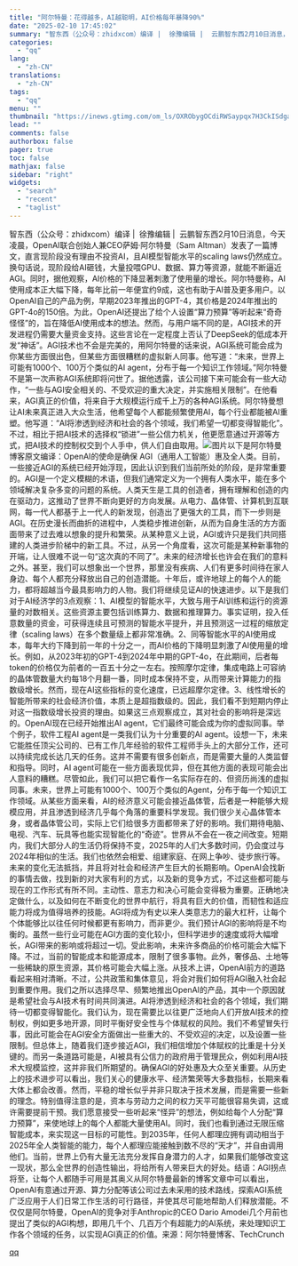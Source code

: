 ```yaml
---
title: "阿尔特曼：花得越多，AI越聪明，AI价格每年暴降90%"
date: "2025-02-10 17:45:02"
summary: "智东西（公众号：zhidxcom）编译 |  徐豫编辑 |  云鹏智东西2月10日消息，今天凌晨，O..."
categories:
  - "qq"
lang:
  - "zh-CN"
translations:
  - "zh-CN"
tags:
  - "qq"
menu: ""
thumbnail: "https://inews.gtimg.com/om_ls/OXRObygOCdiRWSaypqx7H3CkISdga1KODAGaPbu0XRlYIAA_640360/0"
lead: ""
comments: false
authorbox: false
pager: true
toc: false
mathjax: false
sidebar: "right"
widgets:
  - "search"
  - "recent"
  - "taglist"
---
```


智东西（公众号：zhidxcom）编译 |  徐豫编辑 |  云鹏智东西2月10日消息，今天凌晨，OpenAI联合创始人兼CEO萨姆·阿尔特曼（Sam Altman）发表了一篇博文，直言现阶段没有理由不投资AI，且AI模型智能水平的scaling laws仍然成立。换句话说，现阶段给AI砸钱，大量投喂GPU、数据、算力等资源，就能不断逼近AGI。同时，据他观察，AI价格的下降显著刺激了使用量的增长。阿尔特曼称，AI使用成本正大幅下降，每年比前一年便宜约9成，这也有助于AI普及更多用户。以OpenAI自己的产品为例，早期2023年推出的GPT-4，其价格是2024年推出的GPT-4o的150倍。为此，OpenAI还提出了给个人设置“算力预算”等听起来“奇奇怪怪”的，旨在降低AI使用成本的想法。然而，与用户端不同的是，AGI技术的开发进程仍需要大量资金支持。这些言论在一定程度上否认了DeepSeek的低成本开发“神话”。AGI技术也不会是完美的，用阿尔特曼的话来说，AGI系统可能会成为你某些方面很出色，但某些方面很糟糕的虚拟新人同事。他写道：“未来，世界上可能有1000个、100万个类似的AI agent，分布于每一个知识工作领域。”阿尔特曼不是第一次声称AGI系统即将问世了。据他透露，该公司接下来可能会有一些大动作，“一些与AGI安全相关的、不受欢迎的重大决定，并实施相关限制”。在他看来，AGI真正的价值，将来自于大规模运行成千上万的各种AGI系统。阿尔特曼想让AI未来真正进入大众生活，他希望每个人都能频繁使用AI，每个行业都能被AI重塑。他写道：“AI将渗透到经济和社会的各个领域，我们希望一切都变得智能化”。不过，相比于把AI技术的选择权“锁进”一些公信力机关，他更愿意通过开源等方式，把AI技术的控制权交到个人手中，供人们自由取用。![图片](https://inews.gtimg.com/om_bt/Ozg8FlfmRRdxbSiC7hCMenDPKndCnMq6XL4duK3yorKpgAA/641)以下是阿尔特曼博客原文编译：OpenAI的使命是确保 AGI（通用人工智能）惠及全人类。目前，一些接近AGI的系统已经开始浮现，因此认识到我们当前所处的阶段，是非常重要的。AGI是一个定义模糊的术语，但我们通常定义为一个拥有人类水平，能在多个领域解决复杂多变的问题的系统。人类天生是工具的创造者，拥有理解和创造的内在驱动力，这推动了世界不断向更好的方向发展。从电力、晶体管、计算机到互联网，每一代人都基于上一代人的新发现，创造出了更强大的工具，而下一步则是AGI。在历史漫长而曲折的进程中，人类稳步推进创新，从而为自身生活的方方面面带来了过去难以想象的提升和繁荣。从某种意义上说，AGI或许只是我们共同搭建的人类进步阶梯中的新工具。不过，从另一个角度看，这次可能是某种新事物的开端，让人很难不说一句“这次真的不同了”。未来的经济增长也许会在我们的意料之外。甚至，我们可以想象出一个世界，那里没有疾病、人们有更多时间待在家人身边、每个人都充分释放出自己的创造潜能。十年后，或许地球上的每个人的能力，都将超越当今最具影响力的人物。我们将继续见证AI的快速进步。以下是我们对于AI经济学的3点观察：1、AI模型的智能水平，大致与用于AI训练和运行的资源量的对数相关。这些资源主要包括训练算力、数据和推理算力。事实证明，投入任意数量的资金，可获得连续且可预测的智能水平提升，并且预测这一过程的缩放定律（scaling laws）在多个数量级上都非常准确。2、同等智能水平的AI使用成本，每年大约下降到前一年的十分之一，而AI价格的下降明显刺激了AI使用量的增长。例如，从2023年初的GPT-4到2024年中期的GPT-4o，在此期间，后者每token的价格仅为前者的一百五十分之一左右。按照摩尔定律，集成电路上可容纳的晶体管数量大约每18个月翻一番，同时成本保持不变，从而带来计算能力的指数级增长。然而，现在AI这些指标的变化速度，已远超摩尔定律。3、线性增长的智能所带来的社会经济价值，本质上是超指数级的。因此，我们看不到短期内停止对这一指数级增长投资的理由。如果这三点观察成立，其对社会的影响将是深远的。OpenAI现在已经开始推出AI agent，它们最终可能会成为你的虚拟同事。举个例子，软件工程AI agent是一类我们认为十分重要的AI agent。设想一下，未来它能胜任顶尖公司的、已有工作几年经验的软件工程师手头上的大部分工作，还可以持续完成长达几天的任务。这并不需要有很多创新点，而是需要大量的人类监督和指导。同时，AI agent可能在一些方面表现优异，但在其他方面的表现可能会出人意料的糟糕。尽管如此，我们可以把它看作一名实际存在的、但资历尚浅的虚拟同事。未来，世界上可能有1000个、100万个类似的Agent，分布于每一个知识工作领域。从某些方面来看，AI的经济意义可能会接近晶体管，后者是一种能够大规模应用，并且渗透到经济几乎每个角落的重要科学发现。我们很少关心晶体管本身，或者晶体管公司，实际上它们给很多方面都带来了好的影响。我们期待电脑、电视、汽车、玩具等也能实现智能化的“奇迹”。世界从不会在一夜之间改变。短期内，我们大部分人的生活仍将保持不变，2025年的人们大多数时间，仍会度过与2024年相似的生活。我们也依然会相爱、组建家庭、在网上争吵、徒步旅行等。未来的变化无法抵挡，并且将对社会和经济产生巨大的长期影响。OpenAI会找新的事情去做，找到新的对大家有利的方式，以及新的竞争方式，不过这些都可能与现在的工作形式有所不同。主动性、意志力和决心可能会变得极为重要。正确地决定做什么，以及如何在不断变化的世界中航行，将具有巨大的价值，而韧性和适应能力将成为值得培养的技能。AGI将成为有史以来人类意志力的最大杠杆，让每个个体能够比以往任何时候都更有影响力，而非更少。我们预计AGI的影响将是不均衡的。虽然一些行业可能在AGI方面的变化较小，但科学进步的速度或将大幅增长，AGI带来的影响或将超过一切。受此影响，未来许多商品的价格可能会大幅下降。不过，当前的智能成本和能源成本，限制了很多事物。此外，奢侈品、土地等一些稀缺的原生资源，其价格可能会大幅上涨。从技术上讲，OpenAI前方的道路看起来相对清晰。不过，公共政策和集体意见，将会对我们如何将AGI融入社会起到重要作用。我们之所以选择尽早、频繁地推出OpenAI的产品，其中一个原因就是希望社会与AI技术有时间共同演进。AI将渗透到经济和社会的各个领域，我们期待一切都变得智能化。我们认为，现在需要比以往更广泛地向人们开放AI技术的控制权，例如更多地开源，同时平衡好安全性与个体赋权的风险。我们不希望冒失行事，因此可能会在AGI安全方面做出一些重大的、不受欢迎的决定，以及设置一些限制。但总体上，随着我们逐步接近AGI，我们相信增加个体赋权的比重是十分关键的。而另一条道路可能是，AI被具有公信力的政府用于管理民众，例如利用AI技术大规模监控，这并非我们所期望的。确保AGI的好处惠及大众至关重要。从历史上的技术进步可以看出，我们关心的健康水平、经济繁荣等大多数指标，长期来看大体上都会改善。然而，平稳的增长似乎并非只取决于技术发展，而是需要一些新的理念。特别值得注意的是，资本与劳动力之间的权力天平可能很容易失调，这或许需要提前干预。我们愿意接受一些听起来“怪异”的想法，例如给每个人分配“算力预算”，来使地球上的每个人都能大量使用AI。同时，我们也看到通过无限压缩智能成本，来实现这一目标的可能性。到2035年，任何人都理应拥有调动相当于2025年全人类智能的能力，每个人都理应能接触到数不尽的“天才”，并自由调用他们。当前，世界上仍有大量无法充分发挥自身潜力的人才，如果我们能够改变这一现状，那么全世界的创造性输出，将给所有人带来巨大的好处。结语：AGI拐点将至，让每个人都随手可用是其奥义从阿尔特曼最新的博客文章中可以看出，OpenAI有意通过开源、算力分配等该公司过去未采用的技术路线，探索AGI系统广泛应用于人们日常工作生活的可行路径，并使其尽可能地帮助人们释放潜能。不仅仅是阿尔特曼，OpenAI的竞争对手Anthropic的CEO Dario Amodei几个月前也提出了类似的AGI构想，即用几千个、几百万个有超能力的AI系统，来处理知识工作各个领域的任务，以实现AGI真正的价值。来源：阿尔特曼博客、TechCrunch

[qq](https://new.qq.com/rain/a/20250210A06KHI00)
